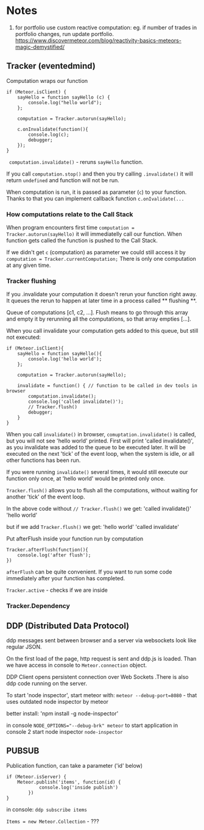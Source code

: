 # Notes

1. for portfolio use custom reactive computation: eg. if number of trades in portfolio changes, run update portfolio.
https://www.discovermeteor.com/blog/reactivity-basics-meteors-magic-demystified/

## Tracker (eventedmind)

Computation wraps our function
```
if (Meteor.isClient) {
    sayHello = function sayHello (c) {
        console.log("hello world");
    };

    computation = Tracker.autorun(sayHello);

    c.onInvalidate(function(){
        console.log(c);
        debugger;
    });
}
```

` computation.invalidate()` - reruns `sayHello` function.

If you call `computation.stop()` and then you try calling `.invalidate()` it will return `undefined` and function will not be run.

When computation is run, it is passed as parameter (`c`) to your function. Thanks to that you can implement callback function `c.onIvalidate(...`

### How computations relate to the Call Stack

When program encounters first time `computation = Tracker.autorun(sayHello)` it will immediatelly call our function. 
When function gets called the function is pushed to the Call Stack.

If we didn't get `c` (computation) as parameter we could still access it by 
`computation = Tracker.currentComputation;`
There is only one computation at any given time.

### Tracker flushing
If you .invalidate your computation it doesn't rerun your function right away. It queues the rerun to happen at later time in a process called ** flushing **. 

Queue of computations [c1, c2, ...]. Flush means to go through this array and empty it by rerunning all the computations, so that array empties [...].

When you call invalidate your computation gets added to this queue, but still not executed:

```
if (Meteor.isClient){
    sayHello = function sayHello(){
        console.log('hello world');
    };

    computation = Tracker.autorun(sayHello);

    invalidate = function() { // function to be called in dev tools in browser
        computation.invalidate();
        console.log('called invalidate()');
        // Tracker.flush()
        debugger;
    }
}
```

When you call `invalidate()` in browser, `comuptation.invalidate()` is called, but you will not see 'hello world' printed. First will print 'called invalidate()', as you invalidate was added to the queue to be executed later.
It will be executed on the next 'tick' of the event loop, when the system is idle, or all other functions has been run.

If you were running `invalidate()` several times, it would still execute our function only once, at 'hello world' would be printed only once.

`Tracker.flush()` allows you to flush all the computations, without waiting for another 'tick' of the event loop. 

In the above code without `// Tracker.flush()` we get:
'called invalidate()'
'hello world'

but if we add `Tracker.flush()` we get:
'hello world'
'called invalidate'

Put afterFlush inside your function run by computation
```
Tracker.afterFlush(function(){
    console.log('after flush');
})
```

`afterFlush` can be quite convenient. If you want to run some code immediately after your function has completed. 

`Tracker.active`  - checks if we are inside 

### Tracker.Dependency


## DDP (Distributed Data Protocol)
ddp messages sent between browser and a server via websockets look like regular JSON.

On the first load of the page, http request is sent and ddp.js is loaded. Than we have access in console to `Meteor.connection` object.

DDP Client opens persistent connection over Web Sockets .There is also ddp code running on the server. 

To start 'node inspector', start meteor with:
`meteor --debug-port=8080` - that uses outdated node inspector by meteor

better install: 'npm install -g node-inspector'

in console `NODE_OPTIONS="--debug-brk" meteor` to start application
in console 2 start node inspector `node-inspector`
  



## PUBSUB

Publication function, can take a parameter ('id' below)

```
if (Meteor.isServer) {
    Meteor.publish('items', function(id) {
            console.log('inside publish')
        })
}
```

in console:
`ddp subscribe items`

`Items = new Meteor.Collection` - ???









































